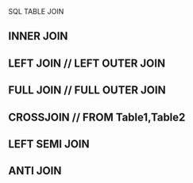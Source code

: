 SQL TABLE JOIN
## INNER JOIN
## LEFT JOIN // LEFT OUTER JOIN
## FULL JOIN // FULL OUTER JOIN 
## CROSSJOIN // FROM Table1,Table2
## LEFT SEMI JOIN
## ANTI JOIN
